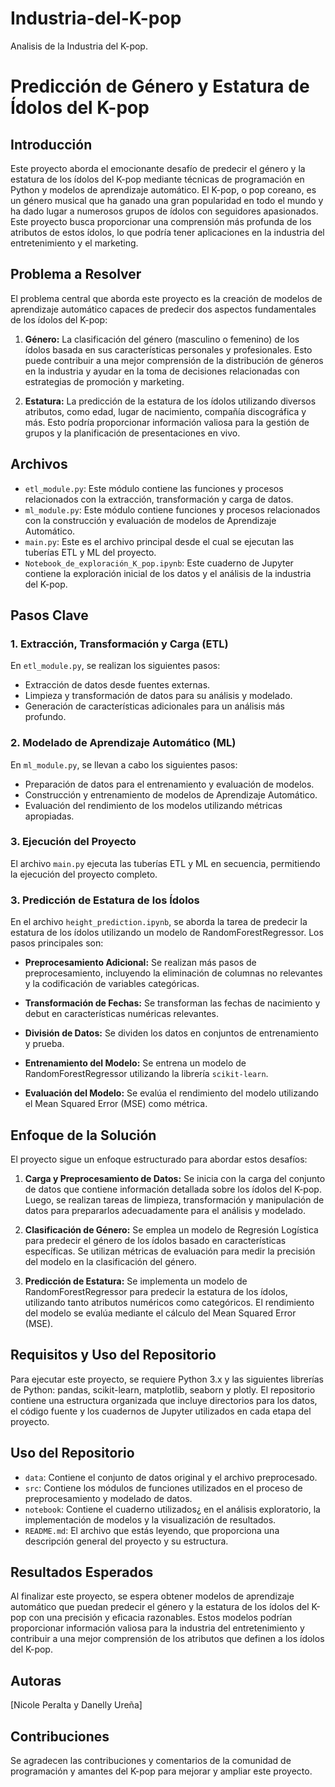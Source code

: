 # Industria-del-K-pop
Analisis de la Industria del K-pop.
# Predicción de Género y Estatura de Ídolos del K-pop

## Introducción

Este proyecto aborda el emocionante desafío de predecir el género y la estatura de los ídolos del K-pop mediante técnicas de programación en Python y modelos de aprendizaje automático. El K-pop, o pop coreano, es un género musical que ha ganado una gran popularidad en todo el mundo y ha dado lugar a numerosos grupos de ídolos con seguidores apasionados. Este proyecto busca proporcionar una comprensión más profunda de los atributos de estos ídolos, lo que podría tener aplicaciones en la industria del entretenimiento y el marketing.

## Problema a Resolver

El problema central que aborda este proyecto es la creación de modelos de aprendizaje automático capaces de predecir dos aspectos fundamentales de los ídolos del K-pop:

1. **Género:** La clasificación del género (masculino o femenino) de los ídolos basada en sus características personales y profesionales. Esto puede contribuir a una mejor comprensión de la distribución de géneros en la industria y ayudar en la toma de decisiones relacionadas con estrategias de promoción y marketing.

2. **Estatura:** La predicción de la estatura de los ídolos utilizando diversos atributos, como edad, lugar de nacimiento, compañía discográfica y más. Esto podría proporcionar información valiosa para la gestión de grupos y la planificación de presentaciones en vivo.

## Archivos

- `etl_module.py`: Este módulo contiene las funciones y procesos relacionados con la extracción, transformación y carga de datos.
- `ml_module.py`: Este módulo contiene funciones y procesos relacionados con la construcción y evaluación de modelos de Aprendizaje Automático.
- `main.py`: Este es el archivo principal desde el cual se ejecutan las tuberías ETL y ML del proyecto.
- `Notebook_de_exploración_K_pop.ipynb`: Este cuaderno de Jupyter contiene la exploración inicial de los datos y el análisis de la industria del K-pop.

## Pasos Clave

### 1. Extracción, Transformación y Carga (ETL)

En `etl_module.py`, se realizan los siguientes pasos:

- Extracción de datos desde fuentes externas.
- Limpieza y transformación de datos para su análisis y modelado.
- Generación de características adicionales para un análisis más profundo.

### 2. Modelado de Aprendizaje Automático (ML)

En `ml_module.py`, se llevan a cabo los siguientes pasos:

- Preparación de datos para el entrenamiento y evaluación de modelos.
- Construcción y entrenamiento de modelos de Aprendizaje Automático.
- Evaluación del rendimiento de los modelos utilizando métricas apropiadas.

### 3. Ejecución del Proyecto

El archivo `main.py` ejecuta las tuberías ETL y ML en secuencia, permitiendo la ejecución del proyecto completo.

### 3. Predicción de Estatura de los Ídolos

En el archivo `height_prediction.ipynb`, se aborda la tarea de predecir la estatura de los ídolos utilizando un modelo de RandomForestRegressor. Los pasos principales son:

- **Preprocesamiento Adicional:** Se realizan más pasos de preprocesamiento, incluyendo la eliminación de columnas no relevantes y la codificación de variables categóricas.

- **Transformación de Fechas:** Se transforman las fechas de nacimiento y debut en características numéricas relevantes.

- **División de Datos:** Se dividen los datos en conjuntos de entrenamiento y prueba.

- **Entrenamiento del Modelo:** Se entrena un modelo de RandomForestRegressor utilizando la librería `scikit-learn`.

- **Evaluación del Modelo:** Se evalúa el rendimiento del modelo utilizando el Mean Squared Error (MSE) como métrica.


## Enfoque de la Solución

El proyecto sigue un enfoque estructurado para abordar estos desafíos:

1. **Carga y Preprocesamiento de Datos:** Se inicia con la carga del conjunto de datos que contiene información detallada sobre los ídolos del K-pop. Luego, se realizan tareas de limpieza, transformación y manipulación de datos para prepararlos adecuadamente para el análisis y modelado.

2. **Clasificación de Género:** Se emplea un modelo de Regresión Logística para predecir el género de los ídolos basado en características específicas. Se utilizan métricas de evaluación para medir la precisión del modelo en la clasificación del género.

3. **Predicción de Estatura:** Se implementa un modelo de RandomForestRegressor para predecir la estatura de los ídolos, utilizando tanto atributos numéricos como categóricos. El rendimiento del modelo se evalúa mediante el cálculo del Mean Squared Error (MSE).


## Requisitos y Uso del Repositorio

Para ejecutar este proyecto, se requiere Python 3.x y las siguientes librerías de Python: pandas, scikit-learn, matplotlib, seaborn y plotly. El repositorio contiene una estructura organizada que incluye directorios para los datos, el código fuente y los cuadernos de Jupyter utilizados en cada etapa del proyecto.

## Uso del Repositorio

- `data`: Contiene el conjunto de datos original y el archivo preprocesado.
- `src`: Contiene los módulos de funciones utilizados en el proceso de preprocesamiento y modelado de datos.
- `notebook`: Contiene el cuaderno utilizados¿ en el análisis exploratorio, la implementación de modelos y la visualización de resultados.
- `README.md`: El archivo que estás leyendo, que proporciona una descripción general del proyecto y su estructura.

## Resultados Esperados

Al finalizar este proyecto, se espera obtener modelos de aprendizaje automático que puedan predecir el género y la estatura de los ídolos del K-pop con una precisión y eficacia razonables. Estos modelos podrían proporcionar información valiosa para la industria del entretenimiento y contribuir a una mejor comprensión de los atributos que definen a los ídolos del K-pop.

## Autoras

[Nicole Peralta y Danelly Ureña]


## Contribuciones

Se agradecen las contribuciones y comentarios de la comunidad de programación y amantes del K-pop para mejorar y ampliar este proyecto.

